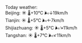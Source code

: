Today weather:  
Beijing: ☀️ 🌡️+10°C 🌬️↓19km/h  
Tianjin: ☀️ 🌡️+5°C 🌬️←7km/h  
Shijiazhuang: ☀️ 🌡️+5°C 🌬️↘11km/h  
Tangshan: ☀️ 🌡️+7°C 🌬️↙11km/h  
